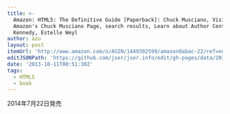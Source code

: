 ```yaml
---
title: >-
  Amazon: HTML5: The Definitive Guide [Paperback]: Chuck Musciano, Visit
  Amazon's Chuck Musciano Page, search results, Learn about Author Central, Bill
  Kennedy, Estelle Weyl
author: azu
layout: post
itemUrl: 'http://www.amazon.com/o/ASIN/1449302599/amazon0abac-22/ref=nosim'
editJSONPath: 'https://github.com/jser/jser.info/edit/gh-pages/data/2013/10/index.json'
date: '2013-10-11T00:51:30Z'
tags:
  - HTML5
  - book
---
```

2014年7月22日発売

